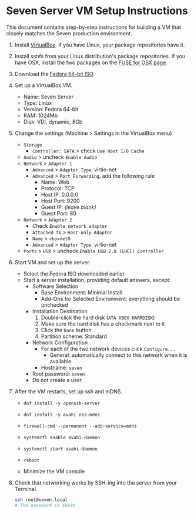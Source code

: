# Seven Server VM Setup Instructions

This document contains step-by-step instructions for building a VM that closely
matches the Seven production environment.


1. Install [VirtualBox](https://www.virtualbox.org/wiki/Downloads). If you have
Linux, your package repositories have it.

2. Install sshfs from your Linux distribution's package repositories. If you
have OSX, install the two packages on the
[FUSE for OSX page](http://osxfuse.github.com/).

3. Download the
[Fedora 64-bit ISO](http://download.fedoraproject.org/pub/fedora/linux/releases/21/Fedora/x86_64/iso/Fedora-21-x86_64-DVD.iso).

4. Set up a VirtualBox VM.
    * Name: Seven Server
    * Type: Linux
    * Version: Fedora 64-bit
    * RAM: 1024Mb
    * Disk: VDI, dynamic, 8Gb

5. Change the settings (Machine > Settings in the VirtualBox menu)
    * `Storage`
        * `Controller: SATA` > check `Use Host I/O Cache`
    * `Audio` > uncheck `Enable Audio`
    * `Network` > `Adapter 1`
        * `Advanced` > `Adapter Type`: virtio-net
        * `Advanced` > `Port Forwarding`, add the following rule
            * Name: Web
            * Protocol: TCP
            * Host IP: 0.0.0.0
            * Host Port: 9200
            * Guest IP: _(leave blank)_
            * Guest Port: 80
    * `Network` > `Adapter 2`
        * Check `Enable network adapter`
        * `Attached to` > `Host-only Adapter`
        * `Name` > `vboxnet0`
        * `Advanced` > `Adapter Type`: virtio-net
    * `Ports` > `USB` > uncheck `Enable USB 2.0 (EHCI) Controller`

6. Start VM and set up the server.
    * Select the Fedora ISO downloaded earlier.
    * Start a server installation, providing default answers, except:
        * Software Selection
            * Base Environment: Minimal Install
            * Add-Ons for Selected Environment: everything should be unchecked
        * Installation Destination
            1. Double-click the hard disk (`ATA VBOX HARRDISK`)
            2. Make sure the hard disk has a checkmark next to it
            3. Click the `Done` button
            3. Partition scheme: Standard
        * Network Configuration
            * For each of the two network devices click `Configure...`
                * General: automatically connect to this network when it is
                           available
            * Hostname: `seven`
        * Root password: `seven`
        * Do not create a user

7. After the VM restarts, set up ssh and mDNS.
    * `dnf install -y openssh-server`
    * `dnf install -y avahi nss-mdns`
    * `firewall-cmd --permanent --add-service=mdns`
    * `systemctl enable avahi-daemon`
    * `systemctl start avahi-daemon`
    * `reboot`

    * Minimize the VM console

8. Check that networking works by SSH-ing into the server from your Terminal.

    ```bash
    ssh root@seven.local
    # The password is seven
    ```
